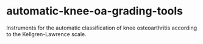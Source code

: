 # automatic-knee-oa-grading-tools
Instruments for the automatic classification of knee osteoarthritis according to the Kellgren-Lawrence scale.
